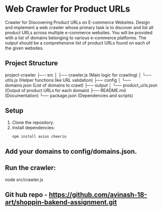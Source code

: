 # Web Crawler for Product URLs
Crawler for Discovering Product URLs on E-commerce Websites.
Design and implement a web crawler whose primary task is to discover and list all product URLs across multiple e-commerce websites. You will be provided with a list of domains belonging to various e-commerce platforms. The output should be a comprehensive list of product URLs found on each of the given websites.

## Project Structure

project-crawler ├── src │ ├── crawler.js (Main logic for crawling) │ └── utils.js (Helper functions like URL validation) ├── config │ └── domains.json (List of domains to crawl) ├── output │ └── product_urls.json (Output of product URLs for each domain) ├── README.md (Documentation) └── package.json (Dependencies and scripts)


## Setup
1. Clone the repository.
2. Install dependencies:
   ```bash
   npm install axios cheerio

## Add your domains to config/domains.json. 

## Run the crawler: 
node src/crawler.js

## Git hub repo -  https://github.com/avinash-18-art/shoppin-bakend-assignment.git